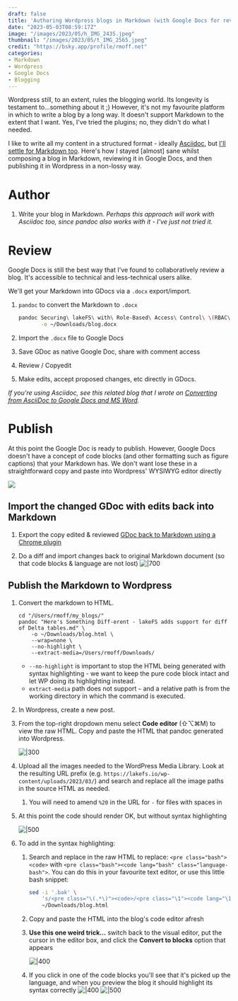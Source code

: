 ```yaml
---
draft: false
title: 'Authoring Wordpress blogs in Markdown (with Google Docs for review)'
date: "2023-05-03T08:59:17Z"
image: "/images/2023/05/h_IMG_2435.jpeg"
thumbnail: "/images/2023/05/t_IMG_2565.jpeg"
credit: "https://bsky.app/profile/rmoff.net"
categories:
- Markdown
- Wordpress
- Google Docs
- Blogging
---
```


Wordpress still, to an extent, rules the blogging world. Its longevity is testament to…something about it ;) However, it's not my favourite platform in which to write a blog by a long way. It doesn't support Markdown to the extent that I want. Yes, I've tried the plugins; no, they didn't do what I needed. 

I like to write all my content in a structured format - ideally [Asciidoc](https://asciidoc.org/), but [I'll settle for Markdown too](/2017/09/12/what-is-markdown-and-why-is-it-awesome/). Here's how I stayed [almost] sane whilst composing a blog in Markdown, reviewing it in Google Docs, and then publishing it in Wordpress in a non-lossy way. 

<!--more-->

# Author

1. Write your blog in Markdown. _Perhaps this approach will work with Asciidoc too, since pandoc also works with it - I've just not tried it._

# Review 

Google Docs is still the best way that I've found to collaboratively review a blog. It's accessible to technical and less-technical users alike. 

We'll get your Markdown into GDocs via a `.docx` export/import.

1. `pandoc` to convert the Markdown to `.docx`

    ```bash
    pandoc Securing\ lakeFS\ with\ Role-Based\ Access\ Control\ \(RBAC\).md \
           -o ~/Downloads/blog.docx   
    ```

2. Import the `.docx` file to Google Docs
3. Save GDoc as native Google Doc, share with comment access
4. Review / Copyedit
5. Make edits, accept proposed changes, etc directly in GDocs. 

_If you're using Asciidoc, see this related blog that I wrote on [Converting from AsciiDoc to Google Docs and MS Word](/2020/04/16/converting-from-asciidoc-to-google-docs-and-ms-word/)._

# Publish

At this point the Google Doc is ready to publish. However, Google Docs doesn't have a concept of code blocks (and other formatting such as figure captions) that your Markdown has. We don't want lose these in a straightforward copy and paste into Wordpress' WYSIWYG editor directly

![](/images/2023/05/1.png)

## Import the changed GDoc with edits back into Markdown 

1. Export the copy edited & reviewed [GDoc back to Markdown using a Chrome plugin](https://workspace.google.com/marketplace/app/docs_to_markdown/700168918607?ref=iain-broome)

2. Do a diff and import changes back to original Markdown document (so that code blocks & language are not lost)
	   ![|700](/images/2023/05/CleanShot%202023-03-17%20at%2006.39.02@2x.png)

## Publish the Markdown to Wordpress

1. Convert the markdown to HTML. 

    ```
    cd "/Users/rmoff/my_blogs/"
    pandoc "Here's Something Diff-erent - lakeFS adds support for diff of Delta tables.md" \
        -o ~/Downloads/blog.html \
        --wrap=none \
        --no-highlight \
        --extract-media=/Users/rmoff/Downloads/
    ```

    * `--no-highlight` is important to stop the HTML being generated with syntax highlighting - we want to keep the pure code block intact and let WP doing its highlighting instead. 
    * `extract-media` path does not support `~` and a relative path is from the working directory in which the command is executed.

2. In Wordpress, create a new post.
3. From the top-right dropdown menu select **Code editor** (⇧⌥⌘M) to view the raw HTML. Copy and paste the HTML that pandoc generated into Wordpress. 

   ![|300](/images/2023/05/Pasted%20image%2020230317104543.png)

4. Upload all the images needed to the WordPress Media Library. Look at the resulting URL prefix (e.g. `https://lakefs.io/wp-content/uploads/2023/03/`) and search and replace all the image paths in the source HTML as needed. 

	1. You will need to amend `%20` in the URL for `-` for files with spaces in 

6. At this point the code should render OK, but without syntax highlighting

   ![|500](/images/2023/05/Pasted%20image%2020230317105230.png)

7. To add in the syntax highlighting: 

    1. Search and replace in the raw HTML to replace:  `<pre class="bash"><code>` with `<pre class="bash"><code lang="bash" class="language-bash">`. You can do this in your favourite text editor, or use this little bash snippet: 

        ```bash
        sed -i '.bak' \
            's/<pre class="\(.*\)"><code>/<pre class="\1"><code lang="\1" class="language-\1">/' \
            ~/Downloads/blog.html
        ```

    2. Copy and paste the HTML into the blog's code editor afresh

    2. **Use this one weird trick…** switch back to the visual editor, put the cursor in the editor box, and click the **Convert to blocks** option that appears 

        ![|400](/images/2023/05/CleanShot%202023-03-17%20at%2011.01.58@2x.png)

    4. If you click in one of the code blocks you'll see that it's picked up the language, and when you preview the blog it should highlight its syntax correctly
        ![|400](/images/2023/05/CleanShot%202023-03-17%20at%2011.04.18@2x.png)
        ![|500](/images/2023/05/CleanShot%202023-03-17%20at%2011.11.29@2x.png)

